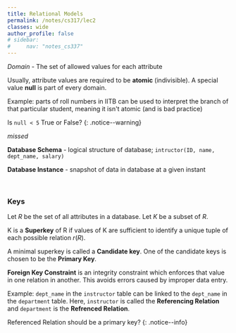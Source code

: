 ```yaml
---
title: Relational Models
permalink: /notes/cs317/lec2
classes: wide
author_profile: false
# sidebar:
#     nav: "notes_cs337"
---
```

<script type="text/javascript" src="https://code.jquery.com/jquery-1.7.1.min.js"></script>

<script type="text/x-mathjax-config">
  MathJax.Hub.Config({
    tex2jax: {
      inlineMath: [ ['$','$'], ["\\(","\\)"] ],
      processEscapes: true
    }
  });
</script>
<script type="text/javascript" async src="https://cdnjs.cloudflare.com/ajax/libs/mathjax/2.7.5/latest.js?config=TeX-MML-AM_CHTML" async></script>

<!-- Notes Begin from here -->

*Domain* - The set of allowed values for each attribute

Usually, attribute values are required to be **atomic** (indivisible). A special value **null** is part of every domain.

Example: parts of roll numbers in IITB can be used to interpret the branch of that particular student, meaning it isn't atomic (and is bad practice)

Is `null < 5` True or False?
{: .notice--warning}

*missed*

**Database Schema** - logical structure of database; `intructor(ID, name, dept_name, salary)`

**Database Instance** - snapshot of data in database at a given instant

&nbsp;

### Keys

Let $R$ be the set of all attributes in a database. Let $K$ be a subset of $R$.

K is a **Superkey** of R if values of K are sufficient to identify a unique tuple of each possible relation $r(R)$.

A minimal superkey is called a **Candidate key**. One of the candidate keys is chosen to be the **Primary Key**.

**Foreign Key Constraint** is an integrity constraint which enforces that value in one relation in another. This avoids errors caused by improper data entry.

Example: `dept_name` in the `instructor` table can be linked to the `dept_name` in the `department` table. Here, `instructor` is called the **Referencing Relation** and `department` is the **Refrenced Relation**.

Referenced Relation should be a primary key?
{: .notice--info}

